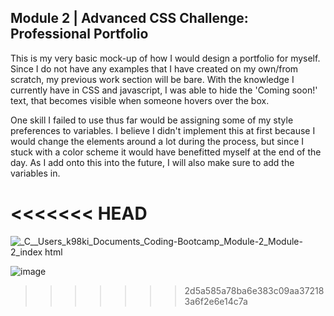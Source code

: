 ## Module 2 | Advanced CSS Challenge: Professional Portfolio

This is my very basic mock-up of how I would design a portfolio for myself. Since I do not have any examples that I have created on my own/from scratch, my previous work section will be bare. With the knowledge I currently have in CSS and javascript, I was able to hide the 'Coming soon!' text, that becomes visible when someone hovers over the box.

One skill I failed to use thus far would be assigning some of my style preferences to variables. I believe I didn't implement this at first because I would change the elements around a lot during the process, but since I stuck with a color scheme it would have benefitted myself at the end of the day. As I add onto this into the future, I will also make sure to add the variables in.

<<<<<<< HEAD
=======
![_C__Users_k98ki_Documents_Coding-Bootcamp_Module-2_Module-2_index html](https://user-images.githubusercontent.com/105411392/176073458-7d343dca-70c7-42d6-b767-2e1b65710fa6.png)

![image](https://user-images.githubusercontent.com/105411392/176073707-ec9515c2-aedb-4266-b9c2-1f2c13170b6b.png)


>>>>>>> 2d5a585a78ba6e383c09aa372183a6f2e6e14c7a
